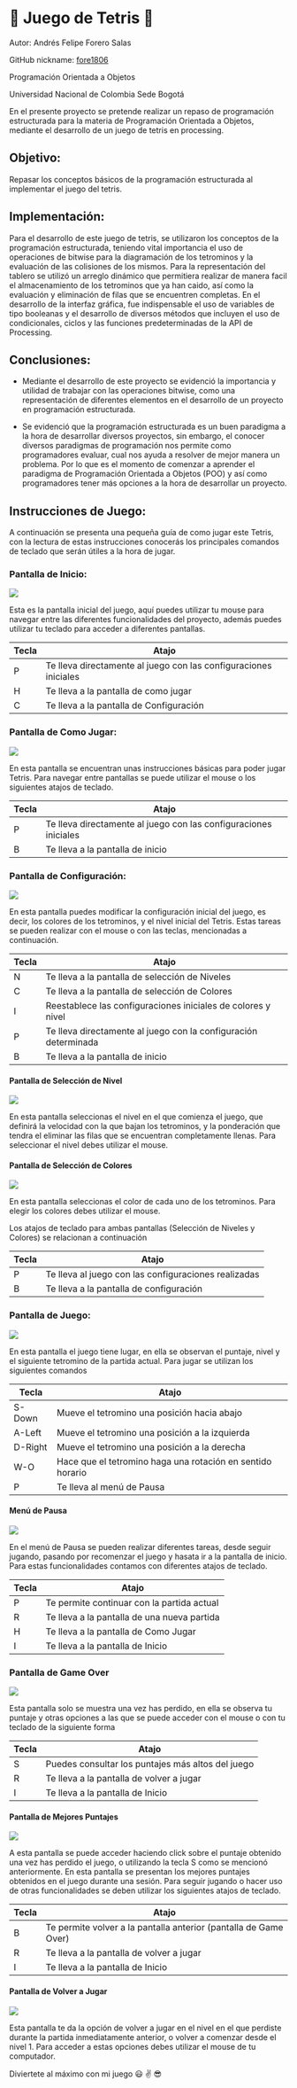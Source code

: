 # :large_orange_diamond: Juego de Tetris :large_orange_diamond:
Autor: Andrés Felipe Forero Salas 

GitHub nickname: [fore1806](https://github.com/fore1806) 

Programación Orientada a Objetos

Universidad Nacional de Colombia Sede Bogotá



En el presente proyecto se pretende realizar un repaso de programación estructurada para la materia de Programación Orientada a Objetos, mediante el desarrollo de un juego de tetris en processing.

## Objetivo:

Repasar los conceptos básicos de la programación estructurada al implementar el juego del tetris.

## Implementación:

Para el desarrollo de este juego de tetris, se utilizaron los conceptos de la programación estructurada, teniendo vital importancia el uso de operaciones de bitwise para la diagramación de los tetrominos y la evaluación de las colisiones de los mismos. Para la representación del tablero se utilizó un arreglo dinámico que permitiera realizar de manera facil el almacenamiento de los tetrominos que ya han caido, así como la evaluación y eliminación de filas que se encuentren completas. En el desarrollo de la interfaz gráfica, fue indispensable el uso de variables de tipo booleanas y el desarrollo de diversos métodos que incluyen el uso de condicionales, ciclos y las funciones predeterminadas de la API de Processing.

## Conclusiones:

- Mediante el desarrollo de este proyecto se evidenció la importancia y utilidad de trabajar con las operaciones bitwise, como una representación de diferentes elementos en el desarrollo de un proyecto en programación estructurada.

- Se evidenció que la programación estructurada es un buen paradigma a la hora de desarrollar diversos proyectos, sin embargo, el conocer diversos paradigmas de programación nos permite como programadores evaluar, cual nos ayuda a resolver de mejor manera un problema. Por lo que es el momento de comenzar a aprender el paradigma de Programación Orientada a Objetos (POO) y así como programadores tener más opciones a la hora de desarrollar un proyecto.

## Instrucciones de Juego:

A continuación se presenta una pequeña guía de como jugar este Tetris, con la lectura de estas instrucciones conocerás los principales comandos de teclado que serán útiles a la hora de jugar. 

### Pantalla de Inicio:

![](images/pantalla-Inicio.JPG)

Esta es la pantalla inicial del juego, aquí puedes utilizar tu mouse para navegar entre las diferentes funcionalidades del proyecto, además puedes utilizar tu teclado para acceder a diferentes pantallas.

|Tecla|                               Atajo                            |
|-----|----------------------------------------------------------------|
|  P  |Te lleva directamente al juego con las configuraciones iniciales|
|  H  |Te lleva a la pantalla de como jugar                            |
|  C  |Te lleva a la pantalla de Configuración                         |

### Pantalla de Como Jugar:

![](images/pantallaHow.JPG)

En esta pantalla se encuentran unas instrucciones básicas para poder jugar Tetris. Para navegar entre pantallas se puede utilizar el mouse o los siguientes atajos de teclado.

|Tecla|                               Atajo                            |
|-----|----------------------------------------------------------------|
|  P  |Te lleva directamente al juego con las configuraciones iniciales|
|  B  |Te lleva a la pantalla de inicio                                |

### Pantalla de Configuración:

![](images/pantallaConf.JPG)

En esta pantalla puedes modificar la configuración inicial del juego, es decir, los colores de los tetrominos, y el nivel inicial del Tetris. Estas tareas se pueden realizar con el mouse o con las teclas, mencionadas a continuación.

|Tecla|                               Atajo                            |
|-----|----------------------------------------------------------------|
|  N  |Te lleva a la pantalla de selección de Niveles                  |
|  C  |Te lleva a la pantalla de selección de Colores                  |
|  I  |Reestablece las configuraciones iniciales de colores y nivel    |
|  P  |Te lleva directamente al juego con la configuración determinada |
|  B  |Te lleva a la pantalla de inicio                                |

#### Pantalla de Selección de Nivel

![](images/pantallaNivel.JPG)

En esta pantalla seleccionas el nivel en el que comienza el juego, que definirá la velocidad con la que bajan los tetrominos, y la ponderación que tendra el eliminar las filas que se encuentran completamente llenas. Para seleccionar el nivel debes utilizar el mouse.

#### Pantalla de Selección de Colores

![](images/pantallaColor.JPG)

En esta pantalla seleccionas el color de cada uno de los tetrominos. Para elegir los colores debes utilizar el mouse.

Los atajos de teclado para ambas pantallas (Selección de Niveles y Colores) se relacionan a continuación

|Tecla|                               Atajo                            |
|-----|----------------------------------------------------------------|
|  P  |Te lleva al juego con las configuraciones realizadas            |
|  B  |Te lleva a la pantalla de configuración                         |

### Pantalla de Juego:

![](images/pantallaJuego.JPG)

En esta pantalla el juego tiene lugar, en ella se observan el puntaje, nivel y el siguiente tetromino de la partida actual. Para jugar se utilizan los siguientes comandos

| Tecla |                               Atajo                            |
|-----  |----------------------------------------------------------------|
| S-Down|Mueve el tetromino una posición hacia abajo                     |
| A-Left|Mueve el tetromino una posición a la izquierda                  |
|D-Right|Mueve el tetromino una posición a la derecha                    |
|  W-O  |Hace que el tetromino haga una rotación en sentido horario      |
|   P   |Te lleva al menú de Pausa                                       |

#### Menú de Pausa

![](images/pantallaPausa.JPG)

En el menú de Pausa se pueden realizar diferentes tareas, desde seguir jugando, pasando por recomenzar el juego y hasata ir a la pantalla de inicio. Para estas funcionalidades contamos con diferentes atajos de teclado.

|Tecla|                               Atajo                            |
|-----|----------------------------------------------------------------|
|  P  |Te permite continuar con la partida actual                      |
|  R  |Te lleva a la pantalla de una nueva partida                     |
|  H  |Te lleva a la pantalla de Como Jugar                            |
|  I  |Te lleva a la pantalla de Inicio                                |

### Pantalla de Game Over

![](images/pantallaGameOver.JPG)

Esta pantalla solo se muestra una vez has perdido, en ella se observa tu puntaje y otras opciones a las que se puede acceder con el mouse o con tu teclado de la siguiente forma

|Tecla|                               Atajo                            |
|-----|----------------------------------------------------------------|
|  S  |Puedes consultar los puntajes más altos del juego               |
|  R  |Te lleva a la pantalla de volver a jugar                        |
|  I  |Te lleva a la pantalla de Inicio                                |

#### Pantalla de Mejores Puntajes

![](images/pantallaPuntaje.JPG)

A esta pantalla se puede acceder haciendo click sobre el puntaje obtenido una vez has perdido el juego, o utilizando la tecla S como se mencionó anteriormente. En esta pantalla se presentan los mejores puntajes obtenidos en el juego durante una sesión. Para seguir jugando o hacer uso de otras funcionalidades se deben utilizar los siguientes atajos de teclado.

|Tecla|                               Atajo                            |
|-----|----------------------------------------------------------------|
|  B  |Te permite volver a la pantalla anterior (pantalla de Game Over)|
|  R  |Te lleva a la pantalla de volver a jugar                        |
|  I  |Te lleva a la pantalla de Inicio                                |

#### Pantalla de Volver a Jugar

![](images/pantallaRestart.JPG)

Esta pantalla te da la opción de volver a jugar en el nivel en el que perdiste durante la partida inmediatamente anterior, o volver a comenzar desde el nivel 1. Para acceder a estas opciones debes utilizar el mouse de tu computador.


Diviertete al máximo con mi juego :smiley: :v: :sunglasses: